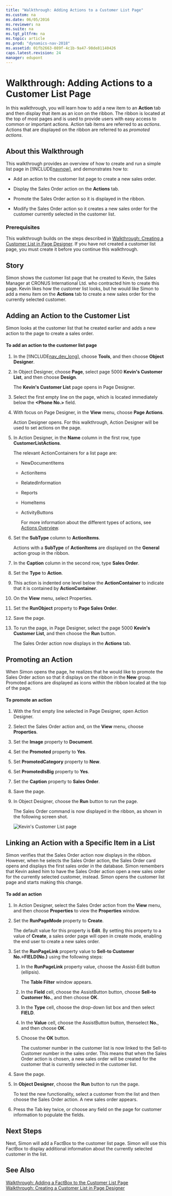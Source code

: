 ```yaml
---
title: "Walkthrough: Adding Actions to a Customer List Page"
ms.custom: na
ms.date: 06/05/2016
ms.reviewer: na
ms.suite: na
ms.tgt_pltfrm: na
ms.topic: article
ms.prod: "dynamics-nav-2018"
ms.assetid: 01fb2663-089f-4c1b-9a47-98de81140426
caps.latest.revision: 24
manager: edupont
---
```

# Walkthrough: Adding Actions to a Customer List Page
In this walkthrough, you will learn how to add a new item to an **Action** tab and then display that item as an icon on the ribbon. The ribbon is located at the top of most pages and is used to provide users with easy access to common or important actions. Action tab items are referred to as *actions*. Actions that are displayed on the ribbon are referred to as *promoted actions*.  
  
## About this Walkthrough  
 This walkthrough provides an overview of how to create and run a simple list page in [!INCLUDE[navnow](includes/navnow_md.md)], and demonstrates how to:  
  
-   Add an action to the customer list page to create a new sales order.  
  
-   Display the Sales Order action on the **Actions** tab.  
  
-   Promote the Sales Order action so it is displayed in the ribbon.  
  
-   Modify the Sales Order action so it creates a new sales order for the customer currently selected in the customer list.  
  
### Prerequisites  
 This walkthrough builds on the steps described in [Walkthrough: Creating a Customer List in Page Designer](Walkthrough--Creating-a-Customer-List-in-Page-Designer.md). If you have not created a customer list page, you must create it before you continue this walkthrough.  
  
## Story  
 Simon shows the customer list page that he created to Kevin, the Sales Manager at CRONUS International Ltd. who contracted him to create this page. Kevin likes how the customer list looks, but he would like Simon to add a menu item on the **Actions** tab to create a new sales order for the currently selected customer.  
  
## Adding an Action to the Customer List  
 Simon looks at the customer list that he created earlier and adds a new action to the page to create a sales order.  
  
#### To add an action to the customer list page  
  
1. In the [!INCLUDE[nav_dev_long](includes/nav_dev_long_md.md)], choose **Tools**, and then choose **Object Designer**.  
  
2. In Object Designer, choose **Page**, select page 5000 **Kevin's Customer List**, and then choose **Design**.  
  
    The **Kevin's Customer List** page opens in Page Designer.  
  
3. Select the first empty line on the page, which is located immediately below the **\<Phone No.>** field.  
  
4. With focus on Page Designer, in the **View** menu, choose **Page Actions**.  
  
    Action Designer opens. For this walkthrough, Action Designer will be used to set actions on the page.  
  
5. In Action Designer, in the **Name** column in the first row, type **CustomerListActions**.  
  
    The relevant ActionContainers for a list page are:  
  
   - NewDocumentItems  
  
   - ActionItems  
  
   - RelatedInformation  
  
   - Reports  
  
   - HomeItems  
  
   - ActivityButtons  
  
     For more information about the different types of actions, see [Actions Overview](Actions-Overview.md).  
  
6. Set the **SubType** column to **ActionItems**.  
  
    Actions with a **SubType** of **ActionItems** are displayed on the **General** action group in the ribbon.  
  
7. In the **Caption** column in the second row, type **Sales Order**.  
  
8. Set the **Type** to **Action**.  
  
9. This action is indented one level below the **ActionContainer** to indicate that it is contained by **ActionContainer**.  
  
10. On the **View** menu, select Properties.  
  
11. Set the **RunObject** property to **Page Sales Order**.  
  
12. Save the page.  
  
13. To run the page, in Page Designer, select the page 5000 **Kevin's Customer List**, and then choose the **Run** button.  
  
     The Sales Order action now displays in the **Actions** tab.  
  
## Promoting an Action  
 When Simon opens the page, he realizes that he would like to promote the Sales Order action so that it displays on the ribbon in the **New** group. Promoted actions are displayed as icons within the ribbon located at the top of the page.  
  
#### To promote an action  
  
1.  With the first empty line selected in Page Designer, open Action Designer.  
  
2.  Select the Sales Order action and, on the **View** menu, choose **Properties**.  
  
3.  Set the **Image** property to **Document**.  
  
4.  Set the **Promoted** property to **Yes**.  
  
5.  Set **PromotedCategory** property to **New**.  
  
6.  Set **PromotedIsBig** property to **Yes**.  
  
7.  Set the **Caption** property to **Sales Order**.  
  
8.  Save the page.  
  
9. In Object Designer, choose the **Run** button to run the page.  
  
     The Sales Order command is now displayed in the ribbon, as shown in the following screen shot.  
  
     ![Kevin's Customer List page](media/MicrosoftDynamicsNAVKevinsCustomerList.jpg "MicrosoftDynamicsNAVKevinsCustomerList")  
  
## Linking an Action with a Specific Item in a List  
 Simon verifies that the Sales Order action now displays in the ribbon. However, when he selects the Sales Order action, the Sales Order card opens and displays the first sales order in the database. Simon remembers that Kevin asked him to have the Sales Order action open a new sales order for the currently selected customer, instead. Simon opens the customer list page and starts making this change.  
  
#### To add an action  
  
1.  In Action Designer, select the Sales Order action from the **View** menu, and then choose **Properties** to view the **Properties** window.  
  
2.  Set the **RunPageMode** property to **Create**.  
  
     The default value for this property is **Edit**. By setting this property to a value of **Create**, a sales order page will open in create mode, enabling the end user to create a new sales order.  
  
3.  Set the **RunPageLink** property value to **Sell-to Customer No.=FIELD\(No.\)** using the following steps:  
  
    1.  In the **RunPageLink** property value, choose the Assist-Edit button \(ellipsis\).  
  
         The **Table Filter** window appears.  
  
    2.  In the **Field** cell, choose the AssistButton button, choose **Sell-to Customer No.**, and then choose **OK**.  
  
    3.  In the **Type** cell, choose the drop-down list box and then select **FIELD**.  
  
    4.  In the **Value** cell, choose the AssistButton button, thenselect **No.**, and then choose **OK**.  
  
    5.  Choose the **OK** button.  
  
         The customer number in the customer list is now linked to the Sell-to Customer number in the sales order. This means that when the Sales Order action is chosen, a new sales order will be created for the customer that is currently selected in the customer list.  
  
4.  Save the page.  
  
5.  In **Object Designer**, choose the **Run** button to run the page.  
  
     To test the new functionality, select a customer from the list and then choose the Sales Order action. A new sales order appears.  
  
6.  Press the Tab key twice, or choose any field on the page for customer information to populate the fields.  
  
## Next Steps  
 Next, Simon will add a FactBox to the customer list page. Simon will use this FactBox to display additional information about the currently selected customer in the list.  
  
## See Also  
 [Walkthrough: Adding a FactBox to the Customer List Page](Walkthrough--Adding-a-FactBox-to-the-Customer-List-Page.md)   
 [Walkthrough: Creating a Customer List in Page Designer](Walkthrough--Creating-a-Customer-List-in-Page-Designer.md)